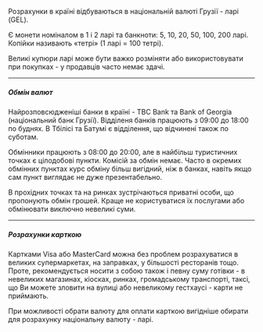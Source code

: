 
Розрахунки в країні відбуваються в національній валюті Грузії - ларі (GEL).

Є монети номіналом в 1 і 2 ларі та банкноти: 5, 10, 20, 50, 100, 200 ларі. Копійки називають «тетрі» (1 ларі = 100 тетрі).

<section>

Великі купюри ларі може бути важко розміняти або використовувати при покупках - у продавців часто немає здачі. 
</section>



***

##### Обмін валют

Найрозповсюдженіші банки в країні - TBC Bank та Bank of Georgia (національний банк Грузії). Відділеня банків працюють з 09:00 до 18:00 по буднях. В Тбілісі та Батумі є відділення, що відчинені також по суботам.

Обмінники працюють з 08:00 до 20:00, але в найбільш туристичних точках є цілодобові пункти. Комісій за обмін немає. Часто в окремих обмінних пунктах курс обміну більш вигідний, ніж в банках, навіть якщо сам пункт виглядає не дуже презентабельно.

В прохідних точках та на ринках зустрічаються приватні особи, що пропонують обмін грошей. Краще не користуватися їх послугами або обмінювати виключно невеликі суми.

***

##### Розрахунки карткою

Картками Visa або MasterCard можна без проблем розрахуватися в великих супермаркетах, на заправках, у більшості ресторанів тощо. Проте, рекомендується носити з собою також і певну суму готівки - в невеликих магазинах, кіосках, ринках, громадському транспорті, таксі, що Ви можете зловити на вулиці або невеликому гестхаусі - карти не приймають.

<section>

При можливості обрати валюту для оплати карткою вигідніше обирати для розрахунку національну валюту - ларі. 
</section>